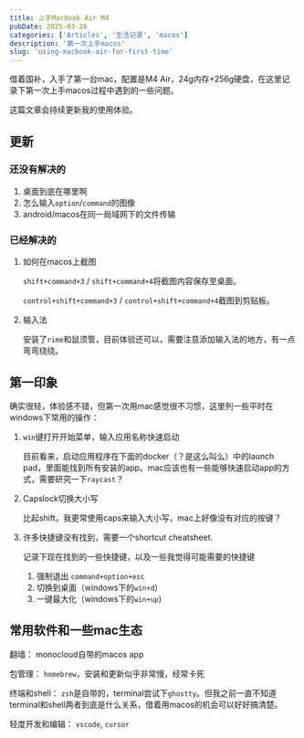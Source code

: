 ```yaml
---
title: 上手Macbook Air M4
pubDate: 2025-03-26
categories: ['Articles', '生活记录', 'macos']
description: '第一次上手macos'
slug: 'using-macbook-air-for-first-time'
---
```


借着国补，入手了第一台mac，配置是M4 Air，24g内存+256g硬盘，在这里记录下第一次上手macos过程中遇到的一些问题。

这篇文章会持续更新我的使用体验。

## 更新

### 还没有解决的

1. 桌面到底在哪里啊
1. 怎么输入`option`/`command`的图像
1. android/macos在同一局域网下的文件传输

### 已经解决的

1. 如何在macos上截图

    `shift+command+3` / `shift+command+4`将截图内容保存至桌面。

    `control+shift+command+3` / `control+shift+command+4`截图到剪贴板。
    
1. 输入法
    
    安装了`rime`和鼠须管，目前体验还可以，需要注意添加输入法的地方，有一点弯弯绕绕。

## 第一印象

确实很轻，体验感不错，但第一次用mac感觉很不习惯，这里列一些平时在windows下常用的操作：

1. `win`键打开开始菜单，输入应用名称快速启动
    
    目前看来，启动应用程序在下面的docker（？是这么叫么）中的launch pad，里面能找到所有安装的app。mac应该也有一些能够快速启动app的方式，需要研究一下`raycast`？

1. Capslock切换大小写

    比起shift，我更常使用caps来输入大小写，mac上好像没有对应的按键？

1. 许多快捷键没有找到，需要一个shortcut cheatsheet.

    记录下现在找到的一些快捷键，以及一些我觉得可能需要的快捷键
    
   1. 强制退出 `command+option+esc`
   1. 切换到桌面（windows下的`win+d`）
   1. 一键最大化（windows下的`win+up`)

## 常用软件和一些mac生态

翻墙： monocloud自带的macos app

包管理： `homebrew`，安装和更新似乎非常慢，经常卡死

终端和shell： `zsh`是自带的，terminal尝试下`ghostty`。但我之前一直不知道terminal和shell两者到底是什么关系，借着用macos的机会可以好好搞清楚。

轻度开发和编辑： `vscode`, `cursor`
